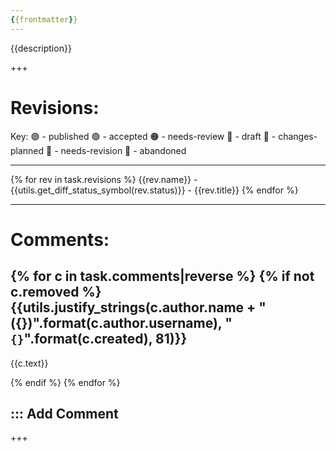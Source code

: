 ```yaml
---
{{frontmatter}}
---
```


{{description}}

+++

Revisions:
================================================================================

Key: 🟣 - published        🟢 - accepted        🟠 - needs-review    🔵 - draft
     🔴 - changes-planned  🔨 - needs-revision  🛫 - abandoned

--------------------------------------------------------------------------------

{% for rev in task.revisions %}
{{rev.name}} - {{utils.get_diff_status_symbol(rev.status)}} - {{rev.title}}
{% endfor %}

--------------------------------------------------------------------------------

Comments:
================================================================================

{% for c in task.comments|reverse %}
{% if not c.removed %}
{{utils.justify_strings(c.author.name + " ({})".format(c.author.username), "`{}`".format(c.created), 81)}}
--------------------------------------------------------------------------------

{{c.text}}

{% endif %}
{% endfor %}

::: Add Comment
--------------------------------------------------------------------------------


+++
